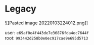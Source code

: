 # Legacy

![[Pasted image 20220103224012.png]]

user: `e69af0e4f443de7e36876fda4ec7644f`  
root: `993442d258b0e0ec917cae9e695d5713`